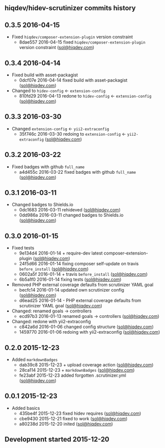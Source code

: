 hiqdev/hidev-scrutinizer commits history
----------------------------------------

## 0.3.5 2016-04-15

- Fixed `hiqdev/composer-extension-plugin` version constraint
    - 8dae557 2016-04-15 fixed `hiqdev/composer-extension-plugin` version constraint (sol@hiqdev.com)

## 0.3.4 2016-04-14

- Fixed build with asset-packagist
    - 0dcf07e 2016-04-14 fixed build with asset-packagist (sol@hiqdev.com)
- Changed to `hidev-config` <- `extension-config`
    - 810fd29 2016-04-13 redone to `hidev-config` <- `extension-config` (sol@hiqdev.com)

## 0.3.3 2016-03-30

- Changed `extension-config` <- `yii2-extraconfig`
    - 35f746c 2016-03-30 redoing to `extension-config` <- `yii2-extraconfig` (sol@hiqdev.com)

## 0.3.2 2016-03-22

- Fixed badges with github `full_name`
    - a4d455c 2016-03-22 fixed badges with github `full_name` (sol@hiqdev.com)

## 0.3.1 2016-03-11

- Changed badges to Shields.io
    - 0dc1683 2016-03-11 rehideved (sol@hiqdev.com)
    - 0dd986a 2016-03-11 changed badges to Shields.io (sol@hiqdev.com)

## 0.3.0 2016-01-15

- Fixed tests
    - 9e134d4 2016-01-14 + require-dev latest composer-extension-plugin (sol@hiqdev.com)
    - 24f5d66 2016-01-14 fixing composer self-update on travis `before_install` (sol@hiqdev.com)
    - 0602a5f 2016-01-14 + travis `before_install` (sol@hiqdev.com)
    - 6b5a1f0 2016-01-14 fixing tests (sol@hiqdev.com)
- Removed PHP external coverage defaults from scrutinizer YAML goal
    - becfc14 2016-01-14 updated own scrutinizer config (sol@hiqdev.com)
    - d6ead25 2016-01-14 - PHP external coverage defaults from scrutinizer YAML goal (sol@hiqdev.com)
- Changed: renamed goals -> controllers
    - ecd97b3 2016-01-13 renamed goals -> controllers (sol@hiqdev.com)
- Changed: redone with yii2-extraconfig
    - c842a6d 2016-01-06 changed config structure (sol@hiqdev.com)
    - 1459770 2016-01-06 redoing with yii2-extraconfig (sol@hiqdev.com)

## 0.2.0 2015-12-23

- Added `markdownBadges`
    - dab39c8 2015-12-23 + upload coverage action (sol@hiqdev.com)
    - 28ca114 2015-12-23 + `markdownBadges` (sol@hiqdev.com)
    - fe23abf 2015-12-23 added forgotten .scrutinizer.yml (sol@hiqdev.com)

## 0.0.1 2015-12-23

- Added basics
    - 435be4f 2015-12-23 fixed hidev requires (sol@hiqdev.com)
    - cbe9430 2015-12-21 fixed to work (sol@hiqdev.com)
    - a80238d 2015-12-20 inited (sol@hiqdev.com)

## Development started 2015-12-20

